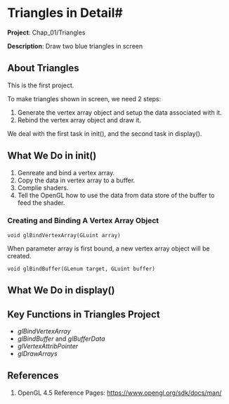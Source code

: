 # Triangles in Detail#

**Project**: Chap_01/Triangles

**Description**: Draw two blue triangles in screen

## About Triangles ##

This is the first project.

To make triangles shown in screen, we need 2 steps:

1. Generate the vertex array object and setup the data associated with it.
2. Rebind the vertex array object and draw it.

We deal with the first task in init(), and the second task in display().

## What We Do in init() ##

1. Genreate and bind a vertex array.
2. Copy the data in vertex array to a buffer.
3. Complie shaders.
4. Tell the OpenGL how to use the data from data store of the buffer to feed the shader.


### Creating and Binding A Vertex Array Object ###

    void glBindVertexArray(GLuint array)

When parameter array is first bound, a new vertex array object will be created. 

    void glBindBuffer(GLenum target, GLuint buffer)



## What We Do in display() ##


## Key Functions in Triangles Project ##

* *glBindVertexArray*
* *glBindBuffer* and *glBufferData*
* *glVertexAttribPointer*
* *glDrawArrays*





## References ##
1. OpenGL 4.5 Reference Pages: <https://www.opengl.org/sdk/docs/man/>